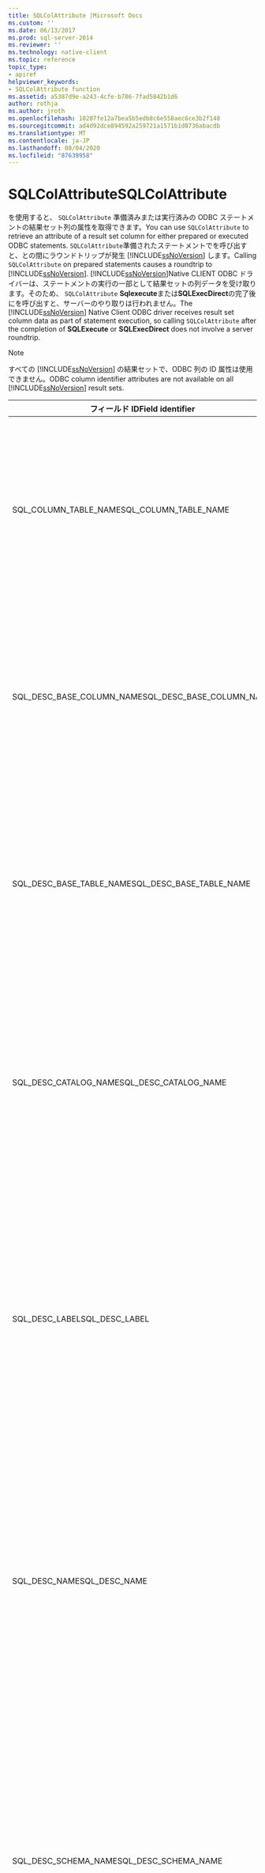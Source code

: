 ```yaml
---
title: SQLColAttribute |Microsoft Docs
ms.custom: ''
ms.date: 06/13/2017
ms.prod: sql-server-2014
ms.reviewer: ''
ms.technology: native-client
ms.topic: reference
topic_type:
- apiref
helpviewer_keywords:
- SQLColAttribute function
ms.assetid: a5387d9e-a243-4cfe-b786-7fad5842b1d6
author: rothja
ms.author: jroth
ms.openlocfilehash: 10207fe12a7bea5b5edb8c6e558aec6ce3b2f148
ms.sourcegitcommit: ad4d92dce894592a259721a1571b1d8736abacdb
ms.translationtype: MT
ms.contentlocale: ja-JP
ms.lasthandoff: 08/04/2020
ms.locfileid: "87639958"
---
```

# <a name="sqlcolattribute"></a><span data-ttu-id="03080-102">SQLColAttribute</span><span class="sxs-lookup"><span data-stu-id="03080-102">SQLColAttribute</span></span>
  <span data-ttu-id="03080-103">を使用すると、 `SQLColAttribute` 準備済みまたは実行済みの ODBC ステートメントの結果セット列の属性を取得できます。</span><span class="sxs-lookup"><span data-stu-id="03080-103">You can use `SQLColAttribute` to retrieve an attribute of a result set column for either prepared or executed ODBC statements.</span></span> <span data-ttu-id="03080-104">`SQLColAttribute`準備されたステートメントでを呼び出すと、との間にラウンドトリップが発生 [!INCLUDE[ssNoVersion](../../includes/ssnoversion-md.md)] します。</span><span class="sxs-lookup"><span data-stu-id="03080-104">Calling `SQLColAttribute` on prepared statements causes a roundtrip to [!INCLUDE[ssNoVersion](../../includes/ssnoversion-md.md)].</span></span> <span data-ttu-id="03080-105">[!INCLUDE[ssNoVersion](../../includes/ssnoversion-md.md)]Native CLIENT ODBC ドライバーは、ステートメントの実行の一部として結果セットの列データを受け取ります。そのため、 `SQLColAttribute` **Sqlexecute**または**SQLExecDirect**の完了後にを呼び出すと、サーバーのやり取りは行われません。</span><span class="sxs-lookup"><span data-stu-id="03080-105">The [!INCLUDE[ssNoVersion](../../includes/ssnoversion-md.md)] Native Client ODBC driver receives result set column data as part of statement execution, so calling `SQLColAttribute` after the completion of **SQLExecute** or **SQLExecDirect** does not involve a server roundtrip.</span></span>  
  
> [!NOTE]  
>  <span data-ttu-id="03080-106">すべての [!INCLUDE[ssNoVersion](../../includes/ssnoversion-md.md)] の結果セットで、ODBC 列の ID 属性は使用できません。</span><span class="sxs-lookup"><span data-stu-id="03080-106">ODBC column identifier attributes are not available on all [!INCLUDE[ssNoVersion](../../includes/ssnoversion-md.md)] result sets.</span></span>  
  
|<span data-ttu-id="03080-107">フィールド ID</span><span class="sxs-lookup"><span data-stu-id="03080-107">Field identifier</span></span>|<span data-ttu-id="03080-108">説明</span><span class="sxs-lookup"><span data-stu-id="03080-108">Description</span></span>|  
|----------------------|-----------------|  
|<span data-ttu-id="03080-109">SQL_COLUMN_TABLE_NAME</span><span class="sxs-lookup"><span data-stu-id="03080-109">SQL_COLUMN_TABLE_NAME</span></span>|<span data-ttu-id="03080-110">サーバー カーソルを生成するステートメントから取得した結果セットで使用できます。または、FOR BROWSE 句を含む実行済みの SELECT ステートメントで使用できます。</span><span class="sxs-lookup"><span data-stu-id="03080-110">Available on result sets retrieved from statements that generate server cursors or on executed SELECT statements containing a FOR BROWSE clause.</span></span>|  
|<span data-ttu-id="03080-111">SQL_DESC_BASE_COLUMN_NAME</span><span class="sxs-lookup"><span data-stu-id="03080-111">SQL_DESC_BASE_COLUMN_NAME</span></span>|<span data-ttu-id="03080-112">サーバー カーソルを生成するステートメントから取得した結果セットで使用できます。または、FOR BROWSE 句を含む実行済みの SELECT ステートメントで使用できます。</span><span class="sxs-lookup"><span data-stu-id="03080-112">Available on result sets retrieved from statements that generate server cursors or on executed SELECT statements containing a FOR BROWSE clause.</span></span>|  
|<span data-ttu-id="03080-113">SQL_DESC_BASE_TABLE_NAME</span><span class="sxs-lookup"><span data-stu-id="03080-113">SQL_DESC_BASE_TABLE_NAME</span></span>|<span data-ttu-id="03080-114">サーバー カーソルを生成するステートメントから取得した結果セットで使用できます。または、FOR BROWSE 句を含む実行済みの SELECT ステートメントで使用できます。</span><span class="sxs-lookup"><span data-stu-id="03080-114">Available on result sets retrieved from statements that generate server cursors or on executed SELECT statements containing a FOR BROWSE clause.</span></span>|  
|<span data-ttu-id="03080-115">SQL_DESC_CATALOG_NAME</span><span class="sxs-lookup"><span data-stu-id="03080-115">SQL_DESC_CATALOG_NAME</span></span>|<span data-ttu-id="03080-116">データベース名。</span><span class="sxs-lookup"><span data-stu-id="03080-116">Database name.</span></span> <span data-ttu-id="03080-117">サーバー カーソルを生成するステートメントから取得した結果セットで使用できます。または、FOR BROWSE 句を含む実行済みの SELECT ステートメントで使用できます。</span><span class="sxs-lookup"><span data-stu-id="03080-117">Available on result sets retrieved from statements that generate server cursors or on executed SELECT statements containing a FOR BROWSE clause.</span></span>|  
|<span data-ttu-id="03080-118">SQL_DESC_LABEL</span><span class="sxs-lookup"><span data-stu-id="03080-118">SQL_DESC_LABEL</span></span>|<span data-ttu-id="03080-119">すべての結果セットで使用できます。</span><span class="sxs-lookup"><span data-stu-id="03080-119">Available on all result sets.</span></span> <span data-ttu-id="03080-120">値は、SQL_DESC_NAME フィールドの値と等しくなります。</span><span class="sxs-lookup"><span data-stu-id="03080-120">The value is identical to the value of the SQL_DESC_NAME field.</span></span><br /><br /> <span data-ttu-id="03080-121">列が式の結果か、式にラベル割り当てが含まれていない場合にのみ、フィールド長が 0 (ゼロ) になります。</span><span class="sxs-lookup"><span data-stu-id="03080-121">The field is zero length only if a column is the result of an expression and the expression does not contain a label assignment.</span></span>|  
|<span data-ttu-id="03080-122">SQL_DESC_NAME</span><span class="sxs-lookup"><span data-stu-id="03080-122">SQL_DESC_NAME</span></span>|<span data-ttu-id="03080-123">すべての結果セットで使用できます。</span><span class="sxs-lookup"><span data-stu-id="03080-123">Available on all result sets.</span></span> <span data-ttu-id="03080-124">値は、SQL_DESC_LABEL フィールドの値と等しくなります。</span><span class="sxs-lookup"><span data-stu-id="03080-124">The value is identical to the value of the SQL_DESC_LABEL field.</span></span><br /><br /> <span data-ttu-id="03080-125">列が式の結果か、式にラベル割り当てが含まれていない場合にのみ、フィールド長が 0 (ゼロ) になります。</span><span class="sxs-lookup"><span data-stu-id="03080-125">The field is zero length only if a column is the result of an expression and the expression does not contain a label assignment.</span></span>|  
|<span data-ttu-id="03080-126">SQL_DESC_SCHEMA_NAME</span><span class="sxs-lookup"><span data-stu-id="03080-126">SQL_DESC_SCHEMA_NAME</span></span>|<span data-ttu-id="03080-127">所有者名。</span><span class="sxs-lookup"><span data-stu-id="03080-127">Owner name.</span></span> <span data-ttu-id="03080-128">サーバー カーソルを生成するステートメントから取得した結果セットで使用できます。または、FOR BROWSE 句を含む実行済みの SELECT ステートメントで使用できます。</span><span class="sxs-lookup"><span data-stu-id="03080-128">Available on result sets retrieved from statements that generate server cursors or on executed SELECT statements containing a FOR BROWSE clause.</span></span><br /><br /> <span data-ttu-id="03080-129">SELECT ステートメントの列に所有者名を指定した場合にのみ使用できます。</span><span class="sxs-lookup"><span data-stu-id="03080-129">Available only if the owner name is specified for the column in the SELECT statement.</span></span>|  
|<span data-ttu-id="03080-130">SQL_DESC_TABLE_NAME</span><span class="sxs-lookup"><span data-stu-id="03080-130">SQL_DESC_TABLE_NAME</span></span>|<span data-ttu-id="03080-131">サーバー カーソルを生成するステートメントから取得した結果セットで使用できます。または、FOR BROWSE 句を含む実行済みの SELECT ステートメントで使用できます。</span><span class="sxs-lookup"><span data-stu-id="03080-131">Available on result sets retrieved from statements that generate server cursors or on executed SELECT statements containing a FOR BROWSE clause.</span></span>|  
|<span data-ttu-id="03080-132">SQL_DESC_UNNAMED</span><span class="sxs-lookup"><span data-stu-id="03080-132">SQL_DESC_UNNAMED</span></span>|<span data-ttu-id="03080-133">結果セット内にあるすべての列に対する SQL_NAMED が返されます。ただしこれは、式の一部にラベル割り当てが含まれておらず、列がこの式の結果ではない場合に限ります。</span><span class="sxs-lookup"><span data-stu-id="03080-133">SQL_NAMED for all columns in a result set unless a column is the result of an expression that does not contain a label assignment as part of the expression.</span></span> <span data-ttu-id="03080-134">SQL_DESC_UNNAMED が SQL_UNNAMED を返すときは、すべての ODBC 列の ID 属性には、その列に対して長さゼロの文字列が含まれます。</span><span class="sxs-lookup"><span data-stu-id="03080-134">When SQL_DESC_UNNAMED returns SQL_UNNAMED, all ODBC column identifier attributes contain zero length strings for the column.</span></span>|  
  
 [!INCLUDE[ssNoVersion](../../includes/ssnoversion-md.md)]<span data-ttu-id="03080-135">Native Client ODBC ドライバーは、SET FMTONLY ステートメントを使用して、 `SQLColAttribute` 準備済みの unexecuted ステートメントに対してが呼び出されたときのサーバーオーバーヘッドを減らします。</span><span class="sxs-lookup"><span data-stu-id="03080-135">Native Client ODBC driver uses the SET FMTONLY statement to reduce server overhead when `SQLColAttribute` is called for prepared but unexecuted statements.</span></span>  
  
 <span data-ttu-id="03080-136">大きな値型の場合、 `SQLColAttribute` は次の値を返します。</span><span class="sxs-lookup"><span data-stu-id="03080-136">For large value types, `SQLColAttribute` will return the following values:</span></span>  
  
|<span data-ttu-id="03080-137">フィールド ID</span><span class="sxs-lookup"><span data-stu-id="03080-137">Field identifier</span></span>|<span data-ttu-id="03080-138">変更の説明</span><span class="sxs-lookup"><span data-stu-id="03080-138">Description of change</span></span>|  
|----------------------|---------------------------|  
|<span data-ttu-id="03080-139">SQL_DESC_DISPLAY_SIZE</span><span class="sxs-lookup"><span data-stu-id="03080-139">SQL_DESC_DISPLAY_SIZE</span></span>|<span data-ttu-id="03080-140">列のデータを表示する場合に必要となる最大文字数です。</span><span class="sxs-lookup"><span data-stu-id="03080-140">This is the maximum number of characters required to display data from the column.</span></span> <span data-ttu-id="03080-141">大きな値型の列の場合、返される値は SQL_SS_LENGTH_UNLIMITED です。</span><span class="sxs-lookup"><span data-stu-id="03080-141">For large value type columns, the value returned is SQL_SS_LENGTH_UNLIMITED.</span></span>|  
|<span data-ttu-id="03080-142">SQL_DESC_LENGTH</span><span class="sxs-lookup"><span data-stu-id="03080-142">SQL_DESC_LENGTH</span></span>|<span data-ttu-id="03080-143">結果セット内の列の実際の長さを返します。</span><span class="sxs-lookup"><span data-stu-id="03080-143">Returns the actual length of the column in the result set.</span></span> <span data-ttu-id="03080-144">大きな値型の列の場合、返される値は SQL_SS_LENGTH_UNLIMITED です。</span><span class="sxs-lookup"><span data-stu-id="03080-144">For large value type columns, the value returned is SQL_SS_LENGTH_UNLIMITED.</span></span>|  
|<span data-ttu-id="03080-145">SQL_DESC_OCTET_LENGTH</span><span class="sxs-lookup"><span data-stu-id="03080-145">SQL_DESC_OCTET_LENGTH</span></span>|<span data-ttu-id="03080-146">大きな値型の列の最大長を返します。</span><span class="sxs-lookup"><span data-stu-id="03080-146">Returns the maximum length of a large value type column.</span></span> <span data-ttu-id="03080-147">無制限のサイズを示す場合、SQL_SS_LENGTH_UNLIMITED を使用します。</span><span class="sxs-lookup"><span data-stu-id="03080-147">SQL_SS_LENGTH_UNLIMITED is used to indicate unlimited size.</span></span>|  
|<span data-ttu-id="03080-148">SQL_DESC_PRECISION</span><span class="sxs-lookup"><span data-stu-id="03080-148">SQL_DESC_PRECISION</span></span>|<span data-ttu-id="03080-149">大きな値型の列の場合、値 SQL_SS_LENGTH_UNLIMITED を返します。</span><span class="sxs-lookup"><span data-stu-id="03080-149">Returns the value SQL_SS_LENGTH_UNLIMITED for large value type columns.</span></span>|  
|<span data-ttu-id="03080-150">SQL_DESC_TYPE</span><span class="sxs-lookup"><span data-stu-id="03080-150">SQL_DESC_TYPE</span></span>|<span data-ttu-id="03080-151">大きな値型の場合、SQL_VARCHAR、SQL_WVARCHAR、および SQL_VARBINARY を返します。</span><span class="sxs-lookup"><span data-stu-id="03080-151">Returns SQL_VARCHAR, SQL_WVARCHAR, and SQL_VARBINARY for large value types.</span></span>|  
|<span data-ttu-id="03080-152">SQL_DESC_TYPE_NAME</span><span class="sxs-lookup"><span data-stu-id="03080-152">SQL_DESC_TYPE_NAME</span></span>|<span data-ttu-id="03080-153">大きな値型の場合、"varchar"、"varbinary"、"nvarchar" を返します。</span><span class="sxs-lookup"><span data-stu-id="03080-153">Returns "varchar", "varbinary", "nvarchar" for the large value types.</span></span>|  
  
 <span data-ttu-id="03080-154">すべてのバージョンで、準備された SQL ステートメントのバッチによって複数の結果セットが生成されるときは、最初の結果セットのみの列属性が報告されます。</span><span class="sxs-lookup"><span data-stu-id="03080-154">For all versions, column attributes are reported for only the first result set when multiple result sets are generated by a prepared batch of SQL statements.</span></span>  
  
 <span data-ttu-id="03080-155">次の列属性は、 [!INCLUDE[ssNoVersion](../../includes/ssnoversion-md.md)] Native CLIENT ODBC ドライバーによって公開される拡張機能です。</span><span class="sxs-lookup"><span data-stu-id="03080-155">The following column attributes are extensions exposed by the [!INCLUDE[ssNoVersion](../../includes/ssnoversion-md.md)] Native Client ODBC driver.</span></span> <span data-ttu-id="03080-156">[!INCLUDE[ssNoVersion](../../includes/ssnoversion-md.md)]Native CLIENT ODBC ドライバーは、 *Numericattrptr*パラメーター内のすべての値を返します。</span><span class="sxs-lookup"><span data-stu-id="03080-156">The [!INCLUDE[ssNoVersion](../../includes/ssnoversion-md.md)] Native Client ODBC driver returns all values in the *NumericAttrPtr* parameter.</span></span> <span data-ttu-id="03080-157">WORD 配列へのポインターである SQL_CA_SS_COMPUTE_BYLIST を除き、SDWORD 型 (符号付き long 型) として値が返されます。</span><span class="sxs-lookup"><span data-stu-id="03080-157">The values are returned as SDWORD (signed long) except SQL_CA_SS_COMPUTE_BYLIST, which is a pointer to a WORD array.</span></span>  
  
|<span data-ttu-id="03080-158">フィールド ID</span><span class="sxs-lookup"><span data-stu-id="03080-158">Field identifier</span></span>|<span data-ttu-id="03080-159">返される値</span><span class="sxs-lookup"><span data-stu-id="03080-159">Value returned</span></span>|  
|----------------------|--------------------|  
|<span data-ttu-id="03080-160">SQL_CA_SS_COLUMN_HIDDEN\*</span><span class="sxs-lookup"><span data-stu-id="03080-160">SQL_CA_SS_COLUMN_HIDDEN\*</span></span>|<span data-ttu-id="03080-161">参照される列が、FOR BROWSE 句を含む Transact-SQL SELECT ステートメントをサポートするために作成された非表示の主キーの一部である場合は、TRUE になります。</span><span class="sxs-lookup"><span data-stu-id="03080-161">TRUE if the column referenced is part of a hidden primary key created to support a Transact-SQL SELECT statement containing FOR BROWSE.</span></span>|  
|<span data-ttu-id="03080-162">SQL_CA_SS_COLUMN_ID</span><span class="sxs-lookup"><span data-stu-id="03080-162">SQL_CA_SS_COLUMN_ID</span></span>|<span data-ttu-id="03080-163">現在の Transact-SQL SELECT ステートメント内にある COMPUTE 句の結果列の序数位置。</span><span class="sxs-lookup"><span data-stu-id="03080-163">Ordinal position of a COMPUTE clause result column within the current Transact-SQL SELECT statement.</span></span>|  
|<span data-ttu-id="03080-164">SQL_CA_SS_COLUMN_KEY\*</span><span class="sxs-lookup"><span data-stu-id="03080-164">SQL_CA_SS_COLUMN_KEY\*</span></span>|<span data-ttu-id="03080-165">参照される列が行の主キーの一部で、Transact-SQL SELECT ステートメントに FOR BROWSE 句が含まれる場合は、TRUE になります。</span><span class="sxs-lookup"><span data-stu-id="03080-165">TRUE if the column referenced is part of a primary key for the row and the Transact-SQL SELECT statement contains FOR BROWSE.</span></span>|  
|<span data-ttu-id="03080-166">SQL_CA_SS_COLUMN_OP</span><span class="sxs-lookup"><span data-stu-id="03080-166">SQL_CA_SS_COLUMN_OP</span></span>|<span data-ttu-id="03080-167">COMPUTE 句列の値に関連する集計演算子を指定する整数。</span><span class="sxs-lookup"><span data-stu-id="03080-167">Integer specifying the aggregate operator responsible for the value in a COMPUTE clause column.</span></span> <span data-ttu-id="03080-168">整数値の定義は sqlncli.h にあります。</span><span class="sxs-lookup"><span data-stu-id="03080-168">Definitions of the integer values are in sqlncli.h.</span></span>|  
|<span data-ttu-id="03080-169">SQL_CA_SS_COLUMN_ORDER</span><span class="sxs-lookup"><span data-stu-id="03080-169">SQL_CA_SS_COLUMN_ORDER</span></span>|<span data-ttu-id="03080-170">ODBC または Transact-SQL SELECT ステートメントの ORDER BY 句内にある列の序数位置。</span><span class="sxs-lookup"><span data-stu-id="03080-170">Ordinal position of the column within an ODBC or Transact-SQL SELECT statement's ORDER BY clause.</span></span>|  
|<span data-ttu-id="03080-171">SQL_CA_SS_COLUMN_SIZE</span><span class="sxs-lookup"><span data-stu-id="03080-171">SQL_CA_SS_COLUMN_SIZE</span></span>|<span data-ttu-id="03080-172">列から取得したデータ値を SQL_C_BINARY 変数にバインドするのに必要な、バイト単位の最大長。</span><span class="sxs-lookup"><span data-stu-id="03080-172">Maximum length, in bytes, required to bind a data value retrieved from the column to a SQL_C_BINARY variable.</span></span>|  
|<span data-ttu-id="03080-173">SQL_CA_SS_COLUMN_SSTYPE</span><span class="sxs-lookup"><span data-stu-id="03080-173">SQL_CA_SS_COLUMN_SSTYPE</span></span>|<span data-ttu-id="03080-174">SQL Server の列に格納されたデータのネイティブ データ型。</span><span class="sxs-lookup"><span data-stu-id="03080-174">Native data type of data stored in the SQL Server column.</span></span> <span data-ttu-id="03080-175">型値の定義は sqlncli.h にあります。</span><span class="sxs-lookup"><span data-stu-id="03080-175">Definitions of the type values are in sqlncli.h.</span></span>|  
|<span data-ttu-id="03080-176">SQL_CA_SS_COLUMN_UTYPE</span><span class="sxs-lookup"><span data-stu-id="03080-176">SQL_CA_SS_COLUMN_UTYPE</span></span>|<span data-ttu-id="03080-177">SQL Server における列のユーザー定義データ型に関する基本データ型。</span><span class="sxs-lookup"><span data-stu-id="03080-177">Base data type of the SQL Server column's user-defined data type.</span></span> <span data-ttu-id="03080-178">型値の定義は sqlncli.h にあります。</span><span class="sxs-lookup"><span data-stu-id="03080-178">Definitions of the type values are in sqlncli.h.</span></span>|  
|<span data-ttu-id="03080-179">SQL_CA_SS_COLUMN_VARYLEN</span><span class="sxs-lookup"><span data-stu-id="03080-179">SQL_CA_SS_COLUMN_VARYLEN</span></span>|<span data-ttu-id="03080-180">列のデータが可変長の場合は TRUE、それ以外の場合は FALSE です。</span><span class="sxs-lookup"><span data-stu-id="03080-180">TRUE if the column's data can vary in length, FALSE otherwise.</span></span>|  
|<span data-ttu-id="03080-181">SQL_CA_SS_COMPUTE_BYLIST</span><span class="sxs-lookup"><span data-stu-id="03080-181">SQL_CA_SS_COMPUTE_BYLIST</span></span>|<span data-ttu-id="03080-182">COMPUTE 句の BY 句で使用される列を指定する、WORD 型 (符号なし short 型) の配列へのポインター。</span><span class="sxs-lookup"><span data-stu-id="03080-182">Pointer to an array of WORD (unsigned short) specifying the columns used in the BY phrase of a COMPUTE clause.</span></span> <span data-ttu-id="03080-183">COMPUTE 句に BY が指定されていない場合、NULL ポインターを返します。</span><span class="sxs-lookup"><span data-stu-id="03080-183">If the COMPUTE clause does not specify a BY phrase, a NULL pointer is returned.</span></span><br /><br /> <span data-ttu-id="03080-184">配列の最初の要素には、BY リスト列の数が含まれます。</span><span class="sxs-lookup"><span data-stu-id="03080-184">The first element of the array contains the count of BY list columns.</span></span> <span data-ttu-id="03080-185">もう 1 つの要素は列序数です。</span><span class="sxs-lookup"><span data-stu-id="03080-185">Additional elements are the column ordinals.</span></span>|  
|<span data-ttu-id="03080-186">SQL_CA_SS_COMPUTE_ID</span><span class="sxs-lookup"><span data-stu-id="03080-186">SQL_CA_SS_COMPUTE_ID</span></span>|<span data-ttu-id="03080-187">現在の Transact-sql SELECT ステートメントの COMPUTE 句の結果である行の*computeid* 。</span><span class="sxs-lookup"><span data-stu-id="03080-187">*computeid* of a row that is the result of a COMPUTE clause in the current Transact-SQL SELECT statement.</span></span>|  
|<span data-ttu-id="03080-188">SQL_CA_SS_NUM_COMPUTES</span><span class="sxs-lookup"><span data-stu-id="03080-188">SQL_CA_SS_NUM_COMPUTES</span></span>|<span data-ttu-id="03080-189">現在の Transact-SQL SELECT ステートメントで指定されている COMPUTE 句の数。</span><span class="sxs-lookup"><span data-stu-id="03080-189">Number of COMPUTE clauses specified in the current Transact-SQL SELECT statement.</span></span>|  
|<span data-ttu-id="03080-190">SQL_CA_SS_NUM_ORDERS</span><span class="sxs-lookup"><span data-stu-id="03080-190">SQL_CA_SS_NUM_ORDERS</span></span>|<span data-ttu-id="03080-191">ODBC または Transact-SQL SELECT ステートメントの ORDER BY 句で指定されている列の数。</span><span class="sxs-lookup"><span data-stu-id="03080-191">Number of columns specified in an ODBC or Transact-SQL SELECT statement's ORDER BY clause.</span></span>|  
  
 <span data-ttu-id="03080-192">\*ステートメント属性 SQL_SOPT_SS_HIDDEN_COLUMNS が SQL_HC_ON に設定されている場合に使用できます。</span><span class="sxs-lookup"><span data-stu-id="03080-192">\*   Available if statement attribute SQL_SOPT_SS_HIDDEN_COLUMNS is set to SQL_HC_ON.</span></span>  
  
 [!INCLUDE[ssVersion2005](../../includes/ssversion2005-md.md)]<span data-ttu-id="03080-193">では、XML スキーマコレクション名、スキーマ名、およびカタログ名を示す追加情報を提供するために、ドライバー固有の記述子フィールドが導入されました。</span><span class="sxs-lookup"><span data-stu-id="03080-193">introduced driver-specific descriptor fields to provide additional information to denote the XML schema collection name, the schema name, and the catalog name, respectively.</span></span> <span data-ttu-id="03080-194">これらのプロパティでは、英数字以外の文字が含まれる場合でも、引用符やエスケープ文字は必要ありません。</span><span class="sxs-lookup"><span data-stu-id="03080-194">These properties do not require quotation marks or an escape character if they contain non-alphanumeric characters.</span></span> <span data-ttu-id="03080-195">次の表では、追加された新しい記述子フィールドについて説明します。</span><span class="sxs-lookup"><span data-stu-id="03080-195">The following table lists these new descriptor fields:</span></span>  
  
|<span data-ttu-id="03080-196">列名</span><span class="sxs-lookup"><span data-stu-id="03080-196">Column name</span></span>|<span data-ttu-id="03080-197">Type</span><span class="sxs-lookup"><span data-stu-id="03080-197">Type</span></span>|<span data-ttu-id="03080-198">説明</span><span class="sxs-lookup"><span data-stu-id="03080-198">Description</span></span>|  
|-----------------|----------|-----------------|  
|<span data-ttu-id="03080-199">SQL_CA_SS_XML_SCHEMACOLLECTION_CATALOG_NAME</span><span class="sxs-lookup"><span data-stu-id="03080-199">SQL_CA_SS_XML_SCHEMACOLLECTION_CATALOG_NAME</span></span>|<span data-ttu-id="03080-200">CharacterAttributePtr</span><span class="sxs-lookup"><span data-stu-id="03080-200">CharacterAttributePtr</span></span>|<span data-ttu-id="03080-201">XML スキーマ コレクション名が定義されているカタログの名前です。</span><span class="sxs-lookup"><span data-stu-id="03080-201">The name of the catalog where an XML schema collection name is defined.</span></span> <span data-ttu-id="03080-202">カタログ名が見つからない場合は、この変数に空文字列が含まれます。</span><span class="sxs-lookup"><span data-stu-id="03080-202">If the catalog name cannot be found, then this variable contains an empty string.</span></span><br /><br /> <span data-ttu-id="03080-203">この情報は、IRD の SQL_DESC_SS_XML_SCHEMACOLLECTION_CATALOG_NAME レコード フィールドから返されます。このレコード フィールドは読み取りと書き込みが可能なフィールドです。</span><span class="sxs-lookup"><span data-stu-id="03080-203">This information is returned from the SQL_DESC_SS_XML_SCHEMACOLLECTION_CATALOG_NAME record field of the IRD, which is a read-write field.</span></span>|  
|<span data-ttu-id="03080-204">SQL_CA_SS_XML_SCHEMACOLLECTION_SCHEMA_NAM E</span><span class="sxs-lookup"><span data-stu-id="03080-204">SQL_CA_SS_XML_SCHEMACOLLECTION_SCHEMA_NAM E</span></span>|<span data-ttu-id="03080-205">CharacterAttributePtr</span><span class="sxs-lookup"><span data-stu-id="03080-205">CharacterAttributePtr</span></span>|<span data-ttu-id="03080-206">XML スキーマ コレクション名が定義されているスキーマの名前です。</span><span class="sxs-lookup"><span data-stu-id="03080-206">The name of the schema where an XML schema collection name is defined.</span></span> <span data-ttu-id="03080-207">スキーマ名が見つからない場合は、この変数に空文字列が含まれます。</span><span class="sxs-lookup"><span data-stu-id="03080-207">If the schema name cannot be found, then this variable contains an empty string.</span></span><br /><br /> <span data-ttu-id="03080-208">この情報は、IRD の SQL_DESC_SS_XML_SCHEMACOLLECTION_SCHEMA_NAME レコード フィールドから返されます。このレコード フィールドは読み取りと書き込み可能なフィールドです。</span><span class="sxs-lookup"><span data-stu-id="03080-208">This information is returned from the SQL_DESC_SS_XML_SCHEMACOLLECTION_SCHEMA_NAME record field of the IRD, which is a read-write field.</span></span>|  
|<span data-ttu-id="03080-209">SQL_CA_SS_XML_SCHEMACOLLECTION_NAME</span><span class="sxs-lookup"><span data-stu-id="03080-209">SQL_CA_SS_XML_SCHEMACOLLECTION_NAME</span></span>|<span data-ttu-id="03080-210">CharacterAttributePtr</span><span class="sxs-lookup"><span data-stu-id="03080-210">CharacterAttributePtr</span></span>|<span data-ttu-id="03080-211">XML スキーマ コレクションの名前です。</span><span class="sxs-lookup"><span data-stu-id="03080-211">The name of an XML schema collection.</span></span> <span data-ttu-id="03080-212">名前が見つからない場合は、この変数に空文字列が含まれます。</span><span class="sxs-lookup"><span data-stu-id="03080-212">If the name cannot be found, then this variable contains an empty string.</span></span><br /><br /> <span data-ttu-id="03080-213">この情報は、IRD の SQL_DESC_SS_XML_SCHEMACOLLECTION_NAME レコード フィールドから返されます。このレコード フィールドは読み取りと書き込み可能なフィールドです。</span><span class="sxs-lookup"><span data-stu-id="03080-213">This information is returned from the SQL_DESC_SS_XML_SCHEMACOLLECTION_NAME record field of the IRD, which is a read-write field.</span></span>|  
  
 <span data-ttu-id="03080-214">また、[!INCLUDE[ssVersion2005](../../includes/ssversion2005-md.md)] では、結果セットのユーザー定義型 (UDT) 列に関する追加情報、またはストアド プロシージャやパラメーター化クエリの UDT パラメーターに関する追加情報を提供するために、ドライバー固有の新しい記述子フィールドが導入されました。</span><span class="sxs-lookup"><span data-stu-id="03080-214">Also, [!INCLUDE[ssVersion2005](../../includes/ssversion2005-md.md)] introduced new driver-specific descriptor fields to provide additional information for either a user-defined type (UDT) column of a result set or a UDT parameter of a stored procedure or parameterized query.</span></span> <span data-ttu-id="03080-215">これらのプロパティでは、英数字以外の文字が含まれる場合でも、引用符やエスケープ文字は必要ありません。</span><span class="sxs-lookup"><span data-stu-id="03080-215">These properties do not require quotation marks or an escape character if they contain non-alphanumeric characters.</span></span> <span data-ttu-id="03080-216">次の表では、追加された新しい記述子フィールドについて説明します。</span><span class="sxs-lookup"><span data-stu-id="03080-216">The following table lists these new descriptor fields:</span></span>  
  
|<span data-ttu-id="03080-217">列名</span><span class="sxs-lookup"><span data-stu-id="03080-217">Column Name</span></span>|<span data-ttu-id="03080-218">Type</span><span class="sxs-lookup"><span data-stu-id="03080-218">Type</span></span>|<span data-ttu-id="03080-219">説明</span><span class="sxs-lookup"><span data-stu-id="03080-219">Description</span></span>|  
|-----------------|----------|-----------------|  
|<span data-ttu-id="03080-220">SQL_CA_SS_UDT_CATALOG_NAME</span><span class="sxs-lookup"><span data-stu-id="03080-220">SQL_CA_SS_UDT_CATALOG_NAME</span></span>|<span data-ttu-id="03080-221">CharacterAttributePtr</span><span class="sxs-lookup"><span data-stu-id="03080-221">CharacterAttributePtr</span></span>|<span data-ttu-id="03080-222">UDT を含むカタログの名前。</span><span class="sxs-lookup"><span data-stu-id="03080-222">The name of the catalog containing the UDT.</span></span>|  
|<span data-ttu-id="03080-223">SQL_CA_SS_UDT_SCHEMA_NAME</span><span class="sxs-lookup"><span data-stu-id="03080-223">SQL_CA_SS_UDT_SCHEMA_NAME</span></span>|<span data-ttu-id="03080-224">CharacterAttributePtr</span><span class="sxs-lookup"><span data-stu-id="03080-224">CharacterAttributePtr</span></span>|<span data-ttu-id="03080-225">UDT を含むスキーマの名前。</span><span class="sxs-lookup"><span data-stu-id="03080-225">The name of the schema containing the UDT.</span></span>|  
|<span data-ttu-id="03080-226">SQL_CA_SS_UDT_TYPE_NAME</span><span class="sxs-lookup"><span data-stu-id="03080-226">SQL_CA_SS_UDT_TYPE_NAME</span></span>|<span data-ttu-id="03080-227">CharacterAttributePtr</span><span class="sxs-lookup"><span data-stu-id="03080-227">CharacterAttributePtr</span></span>|<span data-ttu-id="03080-228">UDT の名前</span><span class="sxs-lookup"><span data-stu-id="03080-228">The name of the UDT.</span></span>|  
|<span data-ttu-id="03080-229">SQL_CA_SS_UDT_ASSEMBLY_TYPE_NAME</span><span class="sxs-lookup"><span data-stu-id="03080-229">SQL_CA_SS_UDT_ASSEMBLY_TYPE_NAME</span></span>|<span data-ttu-id="03080-230">CharacterAttributePtr</span><span class="sxs-lookup"><span data-stu-id="03080-230">CharacterAttributePtr</span></span>|<span data-ttu-id="03080-231">UDT のアセンブリ修飾名。</span><span class="sxs-lookup"><span data-stu-id="03080-231">The assembly qualified name of the UDT.</span></span>|  
  
 <span data-ttu-id="03080-232">UDT の名前を示すために、既存の記述子フィールド ID の SQL_DESC_TYPE_NAME が使用されます。</span><span class="sxs-lookup"><span data-stu-id="03080-232">The existing descriptor field identifier SQL_DESC_TYPE_NAME is used to indicate the name of the UDT.</span></span> <span data-ttu-id="03080-233">UDT 型の列の SQL_DESC_TYPE フィールドは SQL_SS_UDT です。</span><span class="sxs-lookup"><span data-stu-id="03080-233">The SQL_DESC_TYPE field for a UDT type column is SQL_SS_UDT.</span></span>  
  
## <a name="sqlcolattribute-support-for-enhanced-date-and-time-features"></a><span data-ttu-id="03080-234">SQLColAttribute による機能強化された日付と時刻のサポート</span><span class="sxs-lookup"><span data-stu-id="03080-234">SQLColAttribute Support for Enhanced Date and Time Features</span></span>  
 <span data-ttu-id="03080-235">日付型または時刻型に対して返される値については、「[パラメーターと結果のメタデータ](../native-client-odbc-date-time/metadata-parameter-and-result.md)」の「IRD フィールドで返される情報」セクションを参照してください。</span><span class="sxs-lookup"><span data-stu-id="03080-235">For the values returned for date/time types, see the "Information Returned in IRD Fields" section in [Parameter and Result Metadata](../native-client-odbc-date-time/metadata-parameter-and-result.md).</span></span>  
  
 <span data-ttu-id="03080-236">詳細については、「[日付と時刻の機能強化 &#40;ODBC&#41;](../native-client-odbc-date-time/date-and-time-improvements-odbc.md)」を参照してください。</span><span class="sxs-lookup"><span data-stu-id="03080-236">For more information, see [Date and Time Improvements &#40;ODBC&#41;](../native-client-odbc-date-time/date-and-time-improvements-odbc.md).</span></span>  
  
## <a name="sqlcolattribute-support-for-large-clr-udts"></a><span data-ttu-id="03080-237">SQLColAttribute による大きな CLR UDT のサポート</span><span class="sxs-lookup"><span data-stu-id="03080-237">SQLColAttribute Support for Large CLR UDTs</span></span>  
 <span data-ttu-id="03080-238">`SQLColAttribute` は、大きな CLR ユーザー定義型 (UDT) をサポートしています。</span><span class="sxs-lookup"><span data-stu-id="03080-238">`SQLColAttribute` supports large CLR user-defined types (UDTs).</span></span> <span data-ttu-id="03080-239">詳細については、「[大容量の CLR ユーザー定義型 &#40;ODBC&#41;](../native-client/odbc/large-clr-user-defined-types-odbc.md)」を参照してください。</span><span class="sxs-lookup"><span data-stu-id="03080-239">For more information, see [Large CLR User-Defined Types &#40;ODBC&#41;](../native-client/odbc/large-clr-user-defined-types-odbc.md).</span></span>  
  
## <a name="sqlcolattribute-support-for-sparse-columns"></a><span data-ttu-id="03080-240">SQLColAttribute によるスパース列のサポート</span><span class="sxs-lookup"><span data-stu-id="03080-240">SQLColAttribute Support for Sparse Columns</span></span>  
 <span data-ttu-id="03080-241">SQLColAttribute は、新しい実装行記述子 (IRD) フィールド SQL_CA_SS_IS_COLUMN_SET を照会して、列が列かどうかを判断し `column_set` ます。</span><span class="sxs-lookup"><span data-stu-id="03080-241">SQLColAttribute queries the new implementation row descriptor (IRD) field, SQL_CA_SS_IS_COLUMN_SET, to determine if a column is a `column_set` column.</span></span>  
  
 <span data-ttu-id="03080-242">詳細については、「[スパース列のサポート &#40;ODBC&#41;](../native-client/odbc/sparse-columns-support-odbc.md)」を参照してください。</span><span class="sxs-lookup"><span data-stu-id="03080-242">For more information, see [Sparse Columns Support &#40;ODBC&#41;](../native-client/odbc/sparse-columns-support-odbc.md).</span></span>  
  
## <a name="see-also"></a><span data-ttu-id="03080-243">参照</span><span class="sxs-lookup"><span data-stu-id="03080-243">See Also</span></span>  
 <span data-ttu-id="03080-244">[SQLColAttribute 関数](https://go.microsoft.com/fwlink/?LinkId=59334) </span><span class="sxs-lookup"><span data-stu-id="03080-244">[SQLColAttribute Function](https://go.microsoft.com/fwlink/?LinkId=59334) </span></span>  
 <span data-ttu-id="03080-245">[ODBC API の実装の詳細](odbc-api-implementation-details.md) </span><span class="sxs-lookup"><span data-stu-id="03080-245">[ODBC API Implementation Details](odbc-api-implementation-details.md) </span></span>  
 [<span data-ttu-id="03080-246">SQLSetStmtAttr</span><span class="sxs-lookup"><span data-stu-id="03080-246">SQLSetStmtAttr</span></span>](sqlsetstmtattr.md)  
  
  
